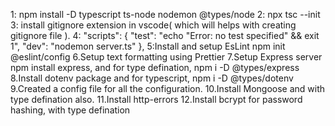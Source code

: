 1: npm install -D typescript ts-node nodemon @types/node
2: npx tsc --init
3: install gitignore extension in vscode( which will helps with creating gitignore file ).
4: "scripts": {
"test": "echo \"Error: no test specified\" && exit 1",
"dev": "nodemon server.ts"
},
5:Install and setup EsLint npm init @eslint/config
6.Setup text formatting using Prettier
7.Setup Express server npm install express, and for type defination, npm i -D @types/express
8.Install dotenv package and for typescript, npm i -D @types/dotenv
9.Created a config file for all the configuration.
10.Install Mongoose and with type defination also.
11.Install http-errors
12.Install bcrypt for password hashing, with type defination
